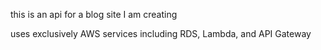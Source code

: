 this is an api for a blog site I am creating

uses exclusively AWS services including RDS, Lambda, and API Gateway
